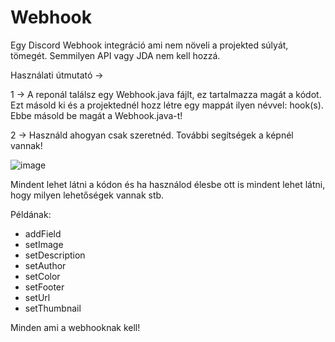 # Webhook
Egy Discord Webhook integráció ami nem növeli a projekted súlyát, tömegét. Semmilyen API vagy JDA nem kell hozzá.

Használati útmutató -> 

1 -> A reponál találsz egy Webhook.java fájlt, ez tartalmazza magát a kódot. Ezt másold ki és a projektednél hozz létre egy mappát ilyen névvel: hook(s). Ebbe másold be magát a Webhook.java-t!

2 -> Használd ahogyan csak szeretnéd. További segítségek a képnél vannak!

![image](https://user-images.githubusercontent.com/103312234/210023896-e6063d96-be3c-4828-89f3-3a4fda5d5f56.png)

Mindent lehet látni a kódon és ha használod élesbe ott is mindent lehet látni, hogy milyen lehetőségek vannak stb.

Példának:

- addField
- setImage
- setDescription
- setAuthor
- setColor
- setFooter
- setUrl
- setThumbnail

Minden ami a webhooknak kell!


